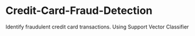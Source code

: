 # Credit-Card-Fraud-Detection
Identify fraudulent credit card transactions. Using Support Vector Classifier
